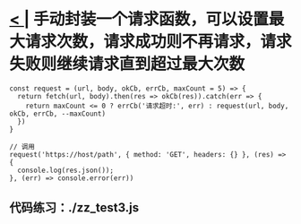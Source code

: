 # [< |](./readme.md) 手动封装一个请求函数，可以设置最大请求次数，请求成功则不再请求，请求失败则继续请求直到超过最大次数

```
const request = (url, body, okCb, errCb, maxCount = 5) => {
  return fetch(url, body).then(res => okCb(res)).catch(err => {
    return maxCount <= 0 ? errCb('请求超时:', err) : request(url, body, okCb, errCb, --maxCount)
  })
}

// 调用
request('https://host/path', { method: 'GET', headers: {} }, (res) => {
  console.log(res.json());
}, (err) => console.error(err))
```

## 代码练习：./zz_test3.js